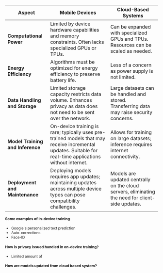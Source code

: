 <div style="font-size: 12px;" >

| Aspect                    | Mobile Devices                                               | Cloud-Based Systems                                         |
|---------------------------|--------------------------------------------------------------|-------------------------------------------------------------|
| **Computational Power**   | Limited by device hardware capabilities and memory constraints. Often lacks specialized GPUs or TPUs. | Can be expanded with specialized GPUs and TPUs. Resources can be scaled as needed. |
| **Energy Efficiency**     | Algorithms must be optimized for energy efficiency to preserve battery life. | Less of a concern as power supply is not limited.             |
| **Data Handling and Storage** | Limited storage capacity restricts data volume. Enhances privacy as data does not need to be sent over the network. | Large datasets can be handled and stored. Transferring data may raise security concerns. |
| **Model Training and Inference** | On-device training is rare; typically uses pre-trained models that may receive incremental updates. Suitable for real-time applications without internet. | Allows for training on large datasets; inference requires internet connectivity. |
| **Deployment and Maintenance** | Deploying models requires app updates; maintaining updates across multiple device types can pose compatibility challenges. | Models are updated centrally on the cloud servers, eliminating the need for client-side updates. |

#### Some examples of in-device training
- Google's personalized text prediction
- Auto-corrections
- Face-ID

#### How is privacy issued handled in on-device training?
- Limited amount of 


#### How are models updated from cloud based system?
</div>